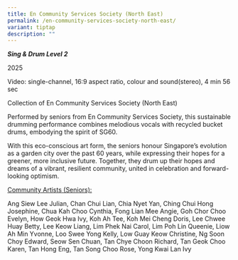 ```yaml
---
title: En Community Services Society (North East)
permalink: /en-community-services-society-north-east/
variant: tiptap
description: ""
---
```

<p><strong><em>Sing &amp; Drum Level 2</em></strong>
</p>
<p>2025</p>
<p>Video: single-channel, 16:9 aspect ratio, colour and sound(stereo), 4
min 56 sec</p>
<p>Collection of En Community Services Society (North East)</p>
<p>Performed by seniors from En Community Services Society, this sustainable
drumming performance combines melodious vocals with recycled bucket drums,
embodying the spirit of SG60.</p>
<p>With this eco-conscious art form, the seniors honour Singapore’s evolution
as a garden city over the past 60 years, while expressing their hopes for
a greener, more inclusive future. Together, they drum up their hopes and
dreams of a vibrant, resilient community, united in celebration and forward-looking
optimism.</p>
<p><u>Community Artists (Seniors):</u>
</p>
<p>Ang Siew Lee Julian, Chan Chui Lian, Chia Nyet Yan, Ching Chui Hong Josephine,
Chua Kah Choo Cynthia, Fong Lian Mee Angie, Goh Chor Choo Evelyn, How Geok
Hwa Ivy, Koh Ah Tee, Koh Mei Cheng Doris, Lee Chwee Huay Betty, Lee Keow
Liang, Lim Phek Nai Carol, Lim Poh Lin Queenie, Liow Ah Min Yvonne, Loo
Swee Yong Kelly, Low Guay Keow Christine, Ng Soon Choy Edward, Seow Sen
Chuan, Tan Chye Choon Richard, Tan Geok Choo Karen, Tan Hong Eng, Tan Song
Choo Rose, Yong Kwai Lan Ivy</p>
<p></p>
